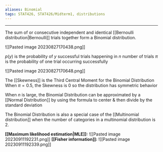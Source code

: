 ```yaml
---
aliases: Binomial
tags: STAT426, STAT426/Midterm1, distributions
---
```

---
The sum of or consecutive independent and identical [[Bernoulli distribution|Bernoulli]] trials together form a Binomial distribution. 

![[Pasted image 20230827170438.png]]

$p(y)$ is the probability of $y$ successful trials happening in $n$ number of trials 
$\pi$ is the probability of one trial occurring successfully

![[Pasted image 20230827170648.png]]

The [[Skewness]] is the Third Central Moment for the Binomial Distribution
When $\pi = 0.5$, the Skewness is 0 so the distribution has symmetric behavior

When $n$ is large, the Binomial Distribution can be approximated by a [[Normal Distribution]] by using the formula to center & then divide by the standard deviation

The Binomial Distribution is also a special case of the [[Multinomial distribution]] when the number of categories in a multinomial distribution is 2.

**[[Maximum likelihood estimation|MLE]]:**
![[Pasted image 20230911192231.png]]
**[[Fisher information]]:**
![[Pasted image 20230911192339.png]]

